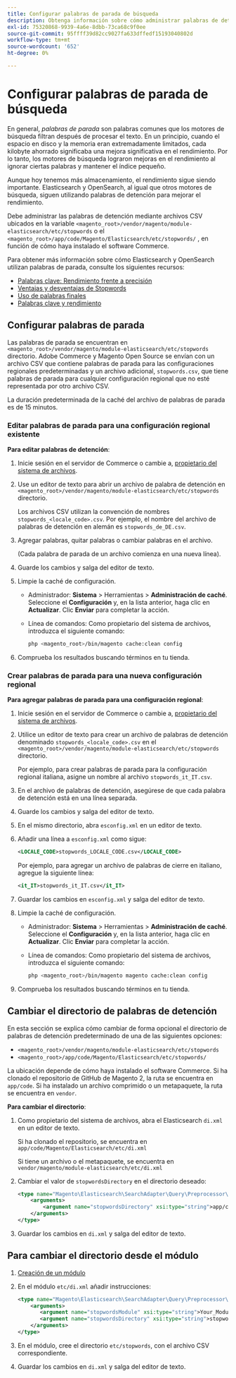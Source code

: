 ```yaml
---
title: Configurar palabras de parada de búsqueda
description: Obtenga información sobre cómo administrar palabras de detención para Adobe Commerce mediante archivos CSV.
exl-id: 75320868-9939-4a6e-8dbb-73ca68c9f0ee
source-git-commit: 95ffff39d82cc9027fa633dffedf15193040802d
workflow-type: tm+mt
source-wordcount: '652'
ht-degree: 0%

---
```


# Configurar palabras de parada de búsqueda

En general, _palabras de parada_ son palabras comunes que los motores de búsqueda filtran después de procesar el texto. En un principio, cuando el espacio en disco y la memoria eran extremadamente limitados, cada kilobyte ahorrado significaba una mejora significativa en el rendimiento. Por lo tanto, los motores de búsqueda lograron mejoras en el rendimiento al ignorar ciertas palabras y mantener el índice pequeño.

Aunque hoy tenemos más almacenamiento, el rendimiento sigue siendo importante. Elasticsearch y OpenSearch, al igual que otros motores de búsqueda, siguen utilizando palabras de detención para mejorar el rendimiento.

Debe administrar las palabras de detención mediante archivos CSV ubicados en la variable `<magento_root>/vendor/magento/module-elasticsearch/etc/stopwords` o el `<magento_root>/app/code/Magento/Elasticsearch/etc/stopwords/` , en función de cómo haya instalado el software Commerce.

Para obtener más información sobre cómo Elasticsearch y OpenSearch utilizan palabras de parada, consulte los siguientes recursos:

- [Palabras clave: Rendimiento frente a precisión](https://www.elastic.co/guide/en/elasticsearch/guide/current/stopwords.html)
- [Ventajas y desventajas de Stopwords](https://www.elastic.co/guide/en/elasticsearch/guide/current/pros-cons-stopwords.html)
- [Uso de palabras finales](https://www.elastic.co/guide/en/elasticsearch/guide/current/using-stopwords.html)
- [Palabras clave y rendimiento](https://www.elastic.co/guide/en/elasticsearch/guide/current/stopwords-performance.html)

## Configurar palabras de parada

Las palabras de parada se encuentran en `<magento_root>/vendor/magento/module-elasticsearch/etc/stopwords` directorio. Adobe Commerce y Magento Open Source se envían con un archivo CSV que contiene palabras de parada para las configuraciones regionales predeterminadas y un archivo adicional, `stopwords.csv`, que tiene palabras de parada para cualquier configuración regional que no esté representada por otro archivo CSV.

La duración predeterminada de la caché del archivo de palabras de parada es de 15 minutos.

### Editar palabras de parada para una configuración regional existente

**Para editar palabras de detención**:

1. Inicie sesión en el servidor de Commerce o cambie a, [propietario del sistema de archivos](../../installation/prerequisites/file-system/overview.md).
1. Use un editor de texto para abrir un archivo de palabra de detención en `<magento_root>/vendor/magento/module-elasticsearch/etc/stopwords` directorio.

   Los archivos CSV utilizan la convención de nombres `stopwords_<locale_code>.csv`. Por ejemplo, el nombre del archivo de palabras de detención en alemán es `stopwords_de_DE.csv`.

1. Agregar palabras, quitar palabras o cambiar palabras en el archivo.

   (Cada palabra de parada de un archivo comienza en una nueva línea).

1. Guarde los cambios y salga del editor de texto.
1. Limpie la caché de configuración.

   - Administrador: **Sistema** > Herramientas > **Administración de caché**. Seleccione el **Configuración** y, en la lista anterior, haga clic en **Actualizar**. Clic **Enviar** para completar la acción.

   - Línea de comandos: Como propietario del sistema de archivos, introduzca el siguiente comando:

      ```bash
      php <magento_root>/bin/magento cache:clean config
      ```

1. Comprueba los resultados buscando términos en tu tienda.

### Crear palabras de parada para una nueva configuración regional

**Para agregar palabras de parada para una configuración regional**:

1. Inicie sesión en el servidor de Commerce o cambie a, [propietario del sistema de archivos](../../installation/prerequisites/file-system/overview.md).

1. Utilice un editor de texto para crear un archivo de palabras de detención denominado `stopwords_<locale_code>.csv` en el `<magento_root>/vendor/magento/module-elasticsearch/etc/stopwords` directorio.

   Por ejemplo, para crear palabras de parada para la configuración regional italiana, asigne un nombre al archivo `stopwords_it_IT.csv`.

1. En el archivo de palabras de detención, asegúrese de que cada palabra de detención está en una línea separada.
1. Guarde los cambios y salga del editor de texto.
1. En el mismo directorio, abra `esconfig.xml` en un editor de texto.
1. Añadir una línea a `esconfig.xml` como sigue:

   ```xml
   <LOCALE_CODE>stopwords_LOCALE_CODE.csv</LOCALE_CODE>
   ```

   Por ejemplo, para agregar un archivo de palabras de cierre en italiano, agregue la siguiente línea:

   ```xml
   <it_IT>stopwords_it_IT.csv</it_IT>
   ```

1. Guardar los cambios en `esconfig.xml` y salga del editor de texto.
1. Limpie la caché de configuración.

   - Administrador: **Sistema** > Herramientas > **Administración de caché**. Seleccione el **Configuración** y, en la lista anterior, haga clic en **Actualizar**. Clic **Enviar** para completar la acción.

   - Línea de comandos: Como propietario del sistema de archivos, introduzca el siguiente comando:

      ```bash
      php <magento_root>/bin/magento magento cache:clean config
      ```

1. Comprueba los resultados buscando términos en tu tienda.

## Cambiar el directorio de palabras de detención

En esta sección se explica cómo cambiar de forma opcional el directorio de palabras de detención predeterminado de una de las siguientes opciones:

- `<magento_root>/vendor/magento/module-elasticsearch/etc/stopwords`
- `<magento_root>/app/code/Magento/Elasticsearch/etc/stopwords/`

La ubicación depende de cómo haya instalado el software Commerce. Si ha clonado el repositorio de GitHub de Magento 2, la ruta se encuentra en `app/code`. Si ha instalado un archivo comprimido o un metapaquete, la ruta se encuentra en `vendor`.

**Para cambiar el directorio**:

1. Como propietario del sistema de archivos, abra el Elasticsearch `di.xml` en un editor de texto.

   Si ha clonado el repositorio, se encuentra en `app/code/Magento/Elasticsearch/etc/di.xml`

   Si tiene un archivo o el metapaquete, se encuentra en `vendor/magento/module-elasticsearch/etc/di.xml`

1. Cambiar el valor de `stopwordsDirectory` en el directorio deseado:

   ```xml
   <type name="Magento\Elasticsearch\SearchAdapter\Query\Preprocessor\Stopwords">
       <arguments>
           <argument name="stopwordsDirectory" xsi:type="string">app/code/Magento/Elasticsearch/etc/stopwords</argument>
       </arguments>
   </type>
   ```

1. Guardar los cambios en `di.xml` y salga del editor de texto.

## Para cambiar el directorio desde el módulo

1. [Creación de un módulo](https://developer.adobe.com/commerce/php/development/build/component-file-structure/)
1. En el módulo `etc/di.xml` añadir instrucciones:

   ```xml
   <type name="Magento\Elasticsearch\SearchAdapter\Query\Preprocessor\Stopwords">
       <arguments>
          <argument name="stopwordsModule" xsi:type="string">Your_Module</argument>
          <argument name="stopwordsDirectory" xsi:type="string">stopwords</argument>
       </arguments>
   </type>
   ```

1. En el módulo, cree el directorio `etc/stopwords`, con el archivo CSV correspondiente.

1. Guardar los cambios en `di.xml` y salga del editor de texto.
